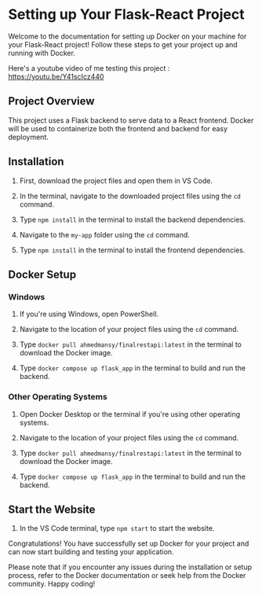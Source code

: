 # Setting up Your Flask-React Project

Welcome to the documentation for setting up Docker on your machine for your Flask-React project! Follow these steps to get your project up and running with Docker.

Here's a youtube video of me testing this project : https://youtu.be/Y41scIcz440


## Project Overview

This project uses a Flask backend to serve data to a React frontend. Docker will be used to containerize both the frontend and backend for easy deployment.

## Installation

1. First, download the project files and open them in VS Code.

2. In the terminal, navigate to the downloaded project files using the `cd` command.

3. Type `npm install` in the terminal to install the backend dependencies.

4. Navigate to the `my-app` folder using the `cd` command.

5. Type `npm install` in the terminal to install the frontend dependencies.

## Docker Setup

### Windows

1. If you're using Windows, open PowerShell.

2. Navigate to the location of your project files using the `cd` command.

3. Type `docker pull ahmedmansy/finalrestapi:latest` in the terminal to download the Docker image.

4. Type `docker compose up flask_app` in the terminal to build and run the backend.

### Other Operating Systems

1. Open Docker Desktop or the terminal if you're using other operating systems.

2. Navigate to the location of your project files using the `cd` command.

3. Type `docker pull ahmedmansy/finalrestapi:latest` in the terminal to download the Docker image.

4. Type `docker compose up flask_app` in the terminal to build and run the backend.

## Start the Website

1. In the VS Code terminal, type `npm start` to start the website.

Congratulations! You have successfully set up Docker for your project and can now start building and testing your application. 

Please note that if you encounter any issues during the installation or setup process, refer to the Docker documentation or seek help from the Docker community. Happy coding!
